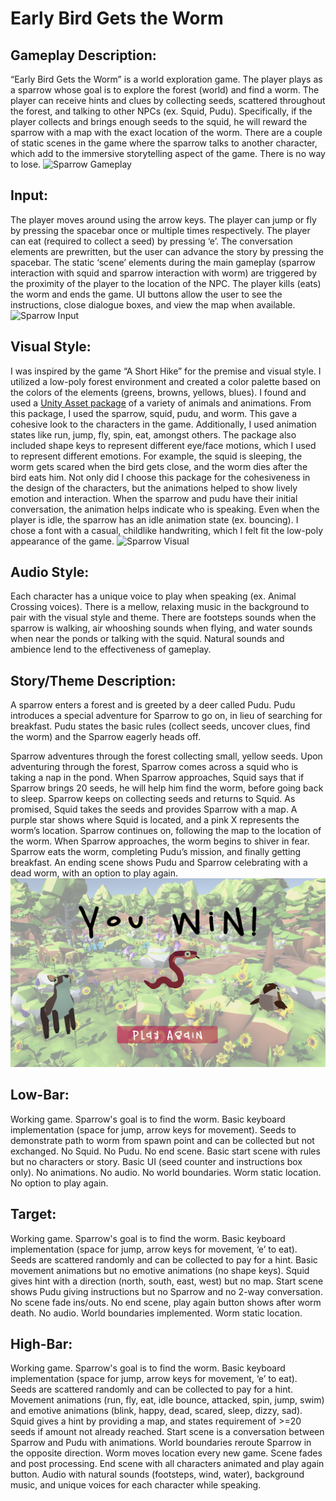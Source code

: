 # Early Bird Gets the Worm

## Gameplay Description:

“Early Bird Gets the Worm” is a world exploration game. The player plays as a sparrow whose goal is to explore the forest (world) and find a worm. The player can receive hints and clues by collecting seeds, scattered throughout the forest, and talking to other NPCs (ex. Squid, Pudu). Specifically, if the player collects and brings enough seeds to the squid, he will reward the sparrow with a map with the exact location of the worm. There are a couple of static scenes in the game where the sparrow talks to another character, which add to the immersive storytelling aspect of the game. There is no way to lose. ![Sparrow Gameplay](/sparrow%20gameplay.png)

## Input:

The player moves around using the arrow keys. The player can jump or fly by pressing the spacebar once or multiple times respectively. The player can eat (required to collect a seed) by pressing ‘e’. The conversation elements are prewritten, but the user can advance the story by pressing the spacebar. The static ‘scene’ elements during the main gameplay (sparrow interaction with squid and sparrow interaction with worm) are triggered by the proximity of the player to the location of the NPC. The player kills (eats) the worm and ends the game. UI buttons allow the user to see the instructions, close dialogue boxes, and view the map when available. ![Sparrow Input](/sparrow%20input.png)

## Visual Style:

I was inspired by the game “A Short Hike” for the premise and visual style. I utilized a low-poly forest environment and created a color palette based on the colors of the elements (greens, browns, yellows, blues). I found and used a [Unity Asset package](https://assetstore.unity.com/packages/3d/characters/animals/quirky-series-free-animals-pack-178235) of a variety of animals and animations. From this package, I used the sparrow, squid, pudu, and worm. This gave a cohesive look to the characters in the game. Additionally, I used animation states like run, jump, fly, spin, eat, amongst others. The package also included shape keys to represent different eye/face motions, which I used to represent different emotions. For example, the squid is sleeping, the worm gets scared when the bird gets close, and the worm dies after the bird eats him. Not only did I choose this package for the cohesiveness in the design of the characters, but the animations helped to show lively emotion and interaction. When the sparrow and pudu have their initial conversation, the animation helps indicate who is speaking. Even when the player is idle, the sparrow has an idle animation state (ex. bouncing). I chose a font with a casual, childlike handwriting, which I felt fit the low-poly appearance of the game. ![Sparrow Visual](/sparrow%20visual.png)

## Audio Style:

Each character has a unique voice to play when speaking (ex. Animal Crossing voices). There is a mellow, relaxing music in the background to pair with the visual style and theme. There are footsteps sounds when the sparrow is walking, air whooshing sounds when flying, and water sounds when near the ponds or talking with the squid. Natural sounds and ambience lend to the effectiveness of gameplay.

## Story/Theme Description: 

A sparrow enters a forest and is greeted by a deer called Pudu. Pudu introduces a special adventure for Sparrow to go on, in lieu of searching for breakfast. Pudu states the basic rules (collect seeds, uncover clues, find the worm) and the Sparrow eagerly heads off.

Sparrow adventures through the forest collecting small, yellow seeds. Upon adventuring through the forest, Sparrow comes across a squid who is taking a nap in the pond. When Sparrow approaches, Squid says that if Sparrow brings 20 seeds, he will help him find the worm, before going back to sleep. Sparrow keeps on collecting seeds and returns to Squid. As promised, Squid takes the seeds and provides Sparrow with a map. A purple star shows where Squid is located, and a pink X represents the worm’s location. Sparrow continues on, following the map to the location of the worm. When Sparrow approaches, the worm begins to shiver in fear. Sparrow eats the worm, completing Pudu’s mission, and finally getting breakfast. An ending scene shows Pudu and Sparrow celebrating with a dead worm, with an option to  play again. ![Sparrow Story](sparrow%20story.png)

## Low-Bar: 

Working game. Sparrow's goal is to find the worm. Basic keyboard implementation (space for jump, arrow keys for movement). Seeds to demonstrate path to worm from spawn point and can be collected but not exchanged. No Squid. No Pudu. No end scene. Basic start scene with rules but no characters or story. Basic UI (seed counter and instructions box only). No animations. No audio. No world boundaries. Worm static location. No option to play again.

## Target:

Working game. Sparrow's goal is to find the worm. Basic keyboard implementation (space for jump, arrow keys for movement, ‘e’ to eat). Seeds are scattered randomly and can be collected to pay for a hint. Basic movement animations but no emotive animations (no shape keys). Squid gives hint with a direction (north, south, east, west) but no map. Start scene shows Pudu giving instructions but no Sparrow and no 2-way conversation. No scene fade ins/outs. No end scene, play again button shows after worm death. No audio. World boundaries implemented. Worm static location. 

## High-Bar:

Working game. Sparrow's goal is to find the worm. Basic keyboard implementation (space for jump, arrow keys for movement, ‘e’ to eat). Seeds are scattered randomly and can be collected to pay for a hint. Movement animations (run, fly, eat, idle bounce, attacked, spin, jump, swim) and emotive animations (blink, happy, dead, scared, sleep, dizzy, sad). Squid gives a hint by providing a map, and states requirement of >=20 seeds if amount not already reached. Start scene is a conversation between Sparrow and Pudu with animations. World boundaries reroute Sparrow in the opposite direction. Worm moves location every new game. Scene fades and post processing. End scene with all characters animated and play again button. Audio with natural sounds (footsteps, wind, water), background music, and unique voices for each character while speaking.
